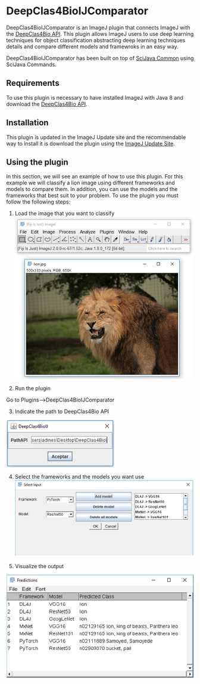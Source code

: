 ﻿# DeepClas4BioIJComparator

DeepClas4BioIJComparator is an ImageJ plugin that connects ImageJ with the [DeepClas4Bio API](https://github.com/adines/DeepClas4Bio).  This plugin allows ImageJ users to use deep learning techniques for object classification abstracting deep learning techniques details and compare different models and framewroks in an easy way. 

DeepClas4BioIJComparator has been built on top of [SciJava Common](https://imagej.net/SciJava_Common) using SciJava Commands.

## Requirements
To use this plugin is necessary to have installed ImageJ with Java 8 and download the [DeepClas4Bio API](https://github.com/adines/DeepClas4Bio).

## Installation
This plugin is updated in the ImageJ Update site and the recommendable way to install it is download the plugin using the [ImageJ Update Site](http://sites.imagej.net/Adines/).

## Using the plugin
In this section, we will see an example of how to use this plugin. For this example we will classify a lion image using different frameworks and models to compare them. In addition, you can use the models and the frameworks that best suit to your problem. 
To use the plugin you must follow the following steps:

 1. Load the image that you want to classify
![Loading the image](docs/images/001.png)


 2. Run the plugin
 
 Go to Plugins-->DeepClas4BioIJComparator

 
 3. Indicate the path to DeepClas4Bio API
 
![Path of the API](docs/images/002.png)


 4. Select the frameworks and the models you want use
 ![Select framework and model](docs/images/003.png)

 
 5. Visualize the output
 
 ![Visualize the output](docs/images/004.png)
